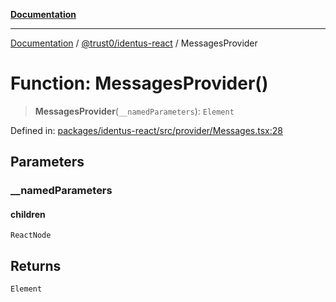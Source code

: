 [**Documentation**](../../../README.md)

***

[Documentation](../../../README.md) / [@trust0/identus-react](../README.md) / MessagesProvider

# Function: MessagesProvider()

> **MessagesProvider**(`__namedParameters`): `Element`

Defined in: [packages/identus-react/src/provider/Messages.tsx:28](https://github.com/trust0-project/identus/blob/692ba3cdcf5907940ba9937d381a0d59009c0418/packages/identus-react/src/provider/Messages.tsx#L28)

## Parameters

### \_\_namedParameters

#### children

`ReactNode`

## Returns

`Element`
